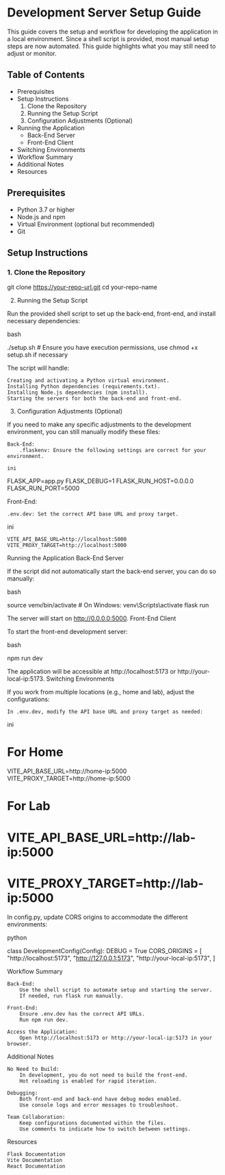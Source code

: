 # Development Server Setup Guide

This guide covers the setup and workflow for developing the application in a local environment. Since a shell script is provided, most manual setup steps are now automated. This guide highlights what you may still need to adjust or monitor.

## Table of Contents

- Prerequisites
- Setup Instructions
  1. Clone the Repository
  2. Running the Setup Script
  3. Configuration Adjustments (Optional)
- Running the Application
  - Back-End Server
  - Front-End Client
- Switching Environments
- Workflow Summary
- Additional Notes
- Resources

## Prerequisites

- Python 3.7 or higher
- Node.js and npm
- Virtual Environment (optional but recommended)
- Git

## Setup Instructions

### 1. Clone the Repository

git clone https://your-repo-url.git
cd your-repo-name

2. Running the Setup Script

Run the provided shell script to set up the back-end, front-end, and install necessary dependencies:

bash

./setup.sh  # Ensure you have execution permissions, use chmod +x setup.sh if necessary

The script will handle:

    Creating and activating a Python virtual environment.
    Installing Python dependencies (requirements.txt).
    Installing Node.js dependencies (npm install).
    Starting the servers for both the back-end and front-end.

3. Configuration Adjustments (Optional)

If you need to make any specific adjustments to the development environment, you can still manually modify these files:

    Back-End:
        .flaskenv: Ensure the following settings are correct for your environment.

    ini

FLASK_APP=app.py
FLASK_DEBUG=1
FLASK_RUN_HOST=0.0.0.0
FLASK_RUN_PORT=5000

Front-End:

    .env.dev: Set the correct API base URL and proxy target.

ini

    VITE_API_BASE_URL=http://localhost:5000
    VITE_PROXY_TARGET=http://localhost:5000

Running the Application
Back-End Server

If the script did not automatically start the back-end server, you can do so manually:

bash

source venv/bin/activate  # On Windows: venv\Scripts\activate
flask run

The server will start on http://0.0.0.0:5000.
Front-End Client

To start the front-end development server:

bash

npm run dev

The application will be accessible at http://localhost:5173 or http://your-local-ip:5173.
Switching Environments

If you work from multiple locations (e.g., home and lab), adjust the configurations:

    In .env.dev, modify the API base URL and proxy target as needed:

ini

# For Home
VITE_API_BASE_URL=http://home-ip:5000
VITE_PROXY_TARGET=http://home-ip:5000

# For Lab
# VITE_API_BASE_URL=http://lab-ip:5000
# VITE_PROXY_TARGET=http://lab-ip:5000

In config.py, update CORS origins to accommodate the different environments:

python

class DevelopmentConfig(Config):
    DEBUG = True
    CORS_ORIGINS = [
        "http://localhost:5173",
        "http://127.0.0.1:5173",
        "http://your-local-ip:5173",
    ]

Workflow Summary

    Back-End:
        Use the shell script to automate setup and starting the server.
        If needed, run flask run manually.

    Front-End:
        Ensure .env.dev has the correct API URLs.
        Run npm run dev.

    Access the Application:
        Open http://localhost:5173 or http://your-local-ip:5173 in your browser.

Additional Notes

    No Need to Build:
        In development, you do not need to build the front-end.
        Hot reloading is enabled for rapid iteration.

    Debugging:
        Both front-end and back-end have debug modes enabled.
        Use console logs and error messages to troubleshoot.

    Team Collaboration:
        Keep configurations documented within the files.
        Use comments to indicate how to switch between settings.

Resources

    Flask Documentation
    Vite Documentation
    React Documentation